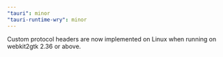 ```yaml
---
"tauri": minor
"tauri-runtime-wry": minor
---
```


Custom protocol headers are now implemented on Linux when running on webkit2gtk 2.36 or above.
